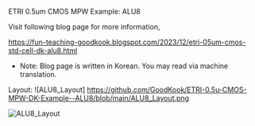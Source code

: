 ETRI 0.5um CMOS MPW Example: ALU8

Visit following blog page for more information,

https://fun-teaching-goodkook.blogspot.com/2023/12/etri-05um-cmos-std-cell-dk-alu8.html

* Note: Blog page is written in Korean. You may read via machine translation.

Layout:
![ALU8_Layout] https://github.com/GoodKook/ETRI-0.5u-CMOS-MPW-DK-Example--ALU8/blob/main/ALU8_Layout.png

![ALU8_Layout](https://github.com/GoodKook/ETRI-0.5u-CMOS-MPW-DK-Example--ALU8/assets/162967523/9fc123c3-eae6-47b3-91f7-3a6604200bea)
